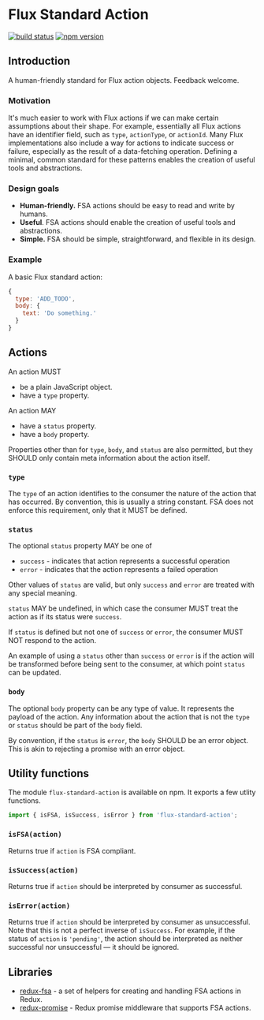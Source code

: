 Flux Standard Action
====================

[![build status](https://img.shields.io/travis/acdlite/flux-standard-action/master.svg?style=flat-square)](https://travis-ci.org/acdlite/flux-standard-action)
[![npm version](https://img.shields.io/npm/v/flux-standard-action.svg?style=flat-square)](https://www.npmjs.com/package/flux-standard-action)

## Introduction

A human-friendly standard for Flux action objects. Feedback welcome.

### Motivation

It's much easier to work with Flux actions if we can make certain assumptions about their shape. For example, essentially all Flux actions have an identifier field, such as `type`, `actionType`, or `actionId`. Many Flux implementations also include a way for actions to indicate success or failure, especially as the result of a data-fetching operation. Defining a minimal, common standard for these patterns enables the creation of useful tools and abstractions.

### Design goals

- **Human-friendly.** FSA actions should be easy to read and write by humans.
- **Useful**. FSA actions should enable the creation of useful tools and abstractions.
- **Simple.** FSA should be simple, straightforward, and flexible in its design.

### Example

A basic Flux standard action:

```js
{
  type: 'ADD_TODO',
  body: {
    text: 'Do something.'  
  }
}
```

## Actions

An action MUST

- be a plain JavaScript object.
- have a `type` property.

An action MAY

- have a `status` property.
- have a `body` property.

Properties other than for `type`, `body`, and `status` are also permitted, but they SHOULD only contain meta information about the action itself.

### `type`

The `type` of an action identifies to the consumer the nature of the action that has occurred. By convention, this is usually a string constant. FSA does not enforce this requirement, only that it MUST be defined.

### `status`

The optional `status` property MAY be one of

- `success` - indicates that action represents a successful operation
- `error` - indicates that the action represents a failed operation

Other values of `status` are valid, but only `success` and `error` are treated with any special meaning.

`status` MAY be undefined, in which case the consumer MUST treat the action as if its status were `success`.

If `status` is defined but not one of `success` or `error`, the consumer MUST NOT respond to the action.

An example of using a `status` other than `success` or `error` is if the action will be transformed before being sent to the consumer, at which point `status` can be updated.

### `body`

The optional `body` property can be any type of value. It represents the payload of the action. Any information about the action that is not the `type` or `status` should be part of the `body` field.

By convention, if the `status` is `error`, the `body` SHOULD be an error object. This is akin to rejecting a promise with an error object.

## Utility functions

The module `flux-standard-action` is available on npm. It exports a few utlity functions.

```js
import { isFSA, isSuccess, isError } from 'flux-standard-action';
```
### `isFSA(action)`

Returns true if `action` is FSA compliant.

### `isSuccess(action)`

Returns true if `action` should be interpreted by consumer as successful.

### `isError(action)`

Returns true if `action` should be interpreted by consumer as unsuccessful. Note that this is not a perfect inverse of `isSuccess`. For example, if the status of `action` is `'pending'`, the action should be interpreted as neither successful nor unsuccessful — it should be ignored.

## Libraries

- [redux-fsa](https://github.com/acdlite/redux-fsa) - a set of helpers for creating and handling FSA actions in Redux.
- [redux-promise](https://github.com/acdlite/redux-promise) - Redux promise middleware that supports FSA actions.

